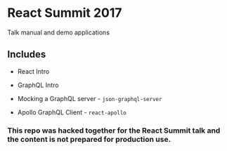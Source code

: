 # React Summit 2017

Talk manual and demo applications

## Includes

* React Intro

* GraphQL Intro

* Mocking a GraphQL server - `json-graphql-server`

* Apollo GraphQL Client - `react-apollo`

### This repo was hacked together for the React Summit talk and the content is not prepared for production use.